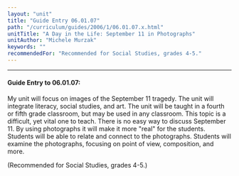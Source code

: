 ```yaml
---
layout: "unit"
title: "Guide Entry 06.01.07"
path: "/curriculum/guides/2006/1/06.01.07.x.html"
unitTitle: "A Day in the Life: September 11 in Photographs"
unitAuthor: "Michele Murzak"
keywords: ""
recommendedFor: "Recommended for Social Studies, grades 4-5."
---
```

<body>
<hr/>
<h4>
Guide Entry to 06.01.07:
</h4>
<p>
My unit will focus on images of the September 11 tragedy. The unit will integrate literacy, social studies, and art. The unit will be taught in a fourth or fifth grade classroom, but may be used in any classroom. This topic is a difficult, yet vital one to teach. There is no easy way to discuss September 11. By using photographs it will make it more "real" for the students. Students will be able to relate and connect to the photographs. Students will examine the photographs, focusing on point of view, composition, and more.
</p>
<p>
(Recommended for Social Studies, grades 4-5.)
</p>
</body>